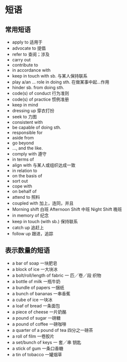 # 短语

## 常用短语

- apply to 适用于
- advocate to 提倡
- refer to 查阅；涉及
- carry out
- contribute to
- in accordance with
- keep in touch with sb. 与某人保持联系
- play a/an ... role in doing sth. 在做某事中起...作用
- hinder sb. from doing sth.
- code(s) of conduct 行为准则
- code(s) of practice 惯例准册
- keep in mind
- dressing up 穿衣打扮
- seek to 力图
- consistent with
- be capable of doing sth.
- responsible for
- aside from
- go beyond
- ..., and the like.
- comply with 遵守
- in terms of
- align with 与某人或组织达成一致
- in relation to
- on the basis of
- sort out
- cope with
- on behalf of
- attend to 照料
- coupled with 加上，连同，并且
- Morning shift 白班 Afternoon Shift 中班 Night Shift 晚班
- in memory of 纪念
- keep in touch (with sb.) 保持联系
- catch up 追赶上
- follow up 跟进，追踪

## 表示数量的短语

- a bar of soap 一块肥皂
- a block of ice 一大块冰
- a bolt/roll/length of fabric 一 匹╱卷╱段 织物
- a bottle of milk 一瓶牛奶
- a bundle of papers 一捆纸
- a bunch of bananas 一串香蕉
- a cube of ice 一块冰
- a loaf of bread 一条面包
- a piece of cheese 一片奶酪
- a pound of sugar 一磅糖
- a pound of coffee 一磅咖啡
- a quarter of a pound of tea 四分之一磅茶
- a roll of film 一卷胶片
- a set/bunch of keys 一 套╱串 钥匙
- a stick of gum 一条口香糖
- a tin of tobacco 一罐烟草
